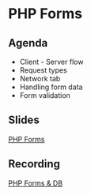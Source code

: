 # PHP Forms

## Agenda
- Client - Server flow
- Request types
- Network tab
- Handling form data
- Form validation

## Slides
[PHP Forms](https://wwwtech.000webhostapp.com/slides/forms.html)

## Recording
[PHP Forms & DB](https://drive.google.com/file/d/1FJ_xDZr2o4hmFxpnYnxG-_eJH8X52VZ7/view?usp=sharing)
